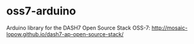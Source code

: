 # oss7-arduino
Arduino library for the DASH7 Open Source Stack OSS-7: http://mosaic-lopow.github.io/dash7-ap-open-source-stack/
